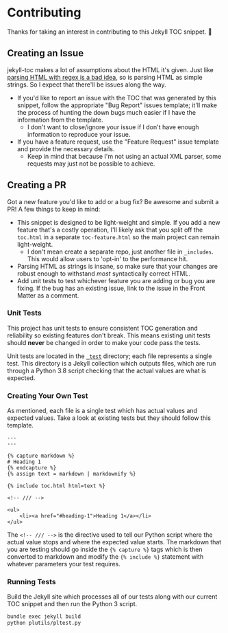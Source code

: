 # Contributing

Thanks for taking an interest in contributing to this Jekyll TOC snippet. :tada:

## Creating an Issue

jekyll-toc makes a lot of assumptions about the HTML it's given. Just like [parsing HTML with regex is a bad idea](https://stackoverflow.com/a/1732454/1239484), so is parsing HTML as simple strings. So I expect that there'll be issues along the way.

- If you'd like to report an issue with the TOC that was generated by this snippet, follow the appropriate "Bug Report" issues template; it'll make the process of hunting the down bugs much easier if I have the information from the template.
  - I don't want to close/ignore your issue if I don't have enough information to reproduce your issue.
- If you have a feature request, use the "Feature Request" issue template and provide the necessary details.
  - Keep in mind that because I'm not using an actual XML parser, some requests may just not be possible to achieve.

## Creating a PR

Got a new feature you'd like to add or a bug fix? Be awesome and submit a PR! A few things to keep in mind:

- This snippet is designed to be light-weight and simple. If you add a new feature that's a costly operation, I'll likely ask that you split off the `toc.html` in a separate `toc-feature.html` so the main project can remain light-weight.
  - I don't mean create a separate repo, just another file in `_includes`. This would allow users to 'opt-in' to the performance hit.
- Parsing HTML as strings is insane, so make sure that your changes are robust enough to withstand *most* syntactically correct HTML.
- Add unit tests to test whichever feature you are adding or bug you are fixing. If the bug has an existing issue, link to the issue in the Front Matter as a comment.

### Unit Tests

This project has unit tests to ensure consistent TOC generation and reliability so existing features don't break. This means existing unit tests should **never** be changed in order to make your code pass the tests.

Unit tests are located in the [`_test`](_tests) directory; each file represents a single test. This directory is a Jekyll collection which outputs files, which are run through a Python 3.8 script checking that the actual values are what is expected.

### Creating Your Own Test

As mentioned, each file is a single test which has actual values and expected values. Take a look at existing tests but they should follow this template.

```text
---
---

{% capture markdown %}
# Heading 1
{% endcapture %}
{% assign text = markdown | markdownify %}

{% include toc.html html=text %}

<!-- /// -->

<ul>
    <li><a href="#heading-1">Heading 1</a></li>
</ul>
```

The `<!-- /// -->` is the directive used to tell our Python script where the actual value stops and where the expected value starts. The markdown that you are testing should go inside the `{% capture %}` tags which is then converted to markdown and modify the `{% include %}` statement with whatever parameters your test requires.

### Running Tests

Build the Jekyll site which processes all of our tests along with our current TOC snippet and then run the Python 3 script.

```bash
bundle exec jekyll build
python plutils/pltest.py
```
